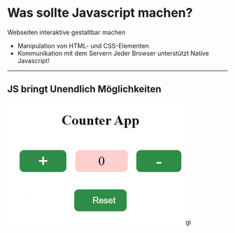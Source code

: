 # Was sollte Javascript machen?


<!-- fragments-start -->

Webseiten interaktive gestaltbar machen
* Manipulation von HTML- und CSS-Elementen
* Kommunikation mit dem Servern
Jeder Browser unterstützt Native Javascript!

<!-- fragments-end -->

---


## JS bringt Unendlich Möglichkeiten

<!-- fragments-start -->

<img class="smaller-img" src="./assets/counter.gif"></img>gi

<!-- fragments-end -->


